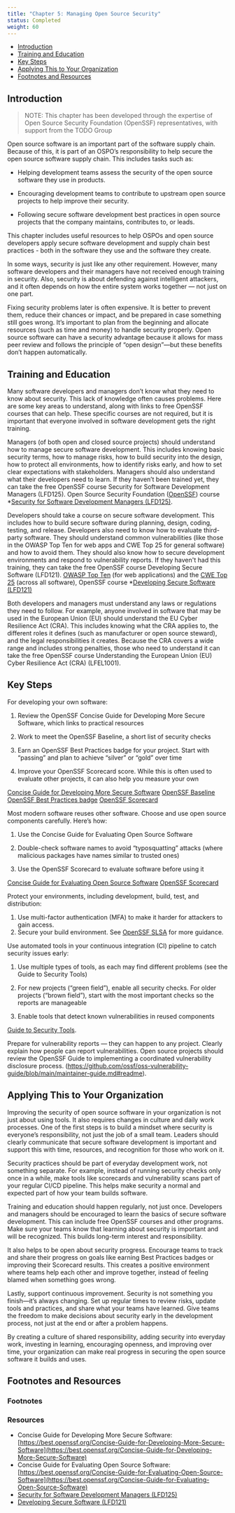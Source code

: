 ```yaml
---
title: "Chapter 5: Managing Open Source Security"
status: Completed
weight: 60
---
```


- [Introduction](#introduction)
- [Training and Education](#training-and-education)
- [Key Steps](#key-steps)
- [Applying This to Your Organization](#applying-this-to-your-organization)
- [Footnotes and Resources](#footnotes-and-resources)

## Introduction

> NOTE: This chapter has been developed through the expertise of Open Source Security Foundation (OpenSSF) representatives, with support from the TODO Group

Open source software is an important part of the software supply chain. Because of this, it is part of an OSPO’s responsibility to help secure the open source software supply chain. This includes tasks such as:

- Helping development teams assess the security of the open source software they use in products.

- Encouraging development teams to contribute to upstream open source projects to help improve their security.

- Following secure software development best practices in open source projects that the company maintains, contributes to, or leads.

This chapter includes useful resources to help OSPOs and open source developers apply secure software development and supply chain best practices - both in the software they use and the software they create.

In some ways, security is just like any other requirement. However, many software developers and their managers have not received enough training in security. Also, security is about defending against intelligent attackers, and it often depends on how the entire system works together — not just on one part.

Fixing security problems later is often expensive. It is better to prevent them, reduce their chances or impact, and be prepared in case something still goes wrong. It’s important to plan from the beginning and allocate resources (such as time and money) to handle security properly. Open source software can have a security advantage because it allows for mass peer review and follows the principle of “open design”—but these benefits don’t happen automatically.


## Training and Education

Many software developers and managers don’t know what they need to know about security. This lack of knowledge often causes problems. Here are some key areas to understand, along with links to free OpenSSF courses that can help. These specific courses are not required, but it is important that everyone involved in software development gets the right training.

Managers (of both open and closed source projects) should understand how to manage secure software development. This includes knowing basic security terms, how to manage risks, how to build security into the design, how to protect all environments, how to identify risks early, and how to set clear expectations with stakeholders. Managers should also understand what their developers need to learn. If they haven’t been trained yet, they can take the free OpenSSF course Security for Software Development Managers (LFD125).
 Open Source Security Foundation ([OpenSSF](https://openssf.org)) course *[Security for Software Development Managers (LFD125)](https://training.linuxfoundation.org/training/security-for-software-development-managers-lfd125/).

Developers should take a course on secure software development. This includes how to build secure software during planning, design, coding, testing, and release. Developers also need to know how to evaluate third-party software. They should understand common vulnerabilities (like those in the OWASP Top Ten for web apps and CWE Top 25 for general software) and how to avoid them. They should also know how to secure development environments and respond to vulnerability reports. If they haven't had this training, they can take the free OpenSSF course Developing Secure Software (LFD121).
 [OWASP Top Ten](https://owasp.org/www-project-top-ten/) (for web applications) and the [CWE Top 25](https://cwe.mitre.org/top25/) (across all software),  OpenSSF course *[Developing Secure Software (LFD121)](https://training.linuxfoundation.org/training/developing-secure-software-lfd121/)


Both developers and managers must understand any laws or regulations they need to follow. For example, anyone involved in software that may be used in the European Union (EU) should understand the EU Cyber Resilience Act (CRA). This includes knowing what the CRA applies to, the different roles it defines (such as manufacturer or open source steward), and the legal responsibilities it creates. Because the CRA covers a wide range and includes strong penalties, those who need to understand it can take the free OpenSSF course Understanding the European Union (EU) Cyber Resilience Act (CRA) (LFEL1001).

## Key Steps

For developing your own software:

1. Review the OpenSSF Concise Guide for Developing More Secure Software, which links to practical resources

1. Work to meet the OpenSSF Baseline, a short list of security checks

1. Earn an OpenSSF Best Practices badge for your project. Start with “passing” and plan to achieve “silver” or “gold” over time

1. Improve your OpenSSF Scorecard score. While this is often used to evaluate other projects, it can also help you measure your own

[Concise Guide for Developing More Secure Software](https://best.openssf.org/Concise-Guide-for-Developing-More-Secure-Software )
[OpenSSF Baseline](https://baseline.openssf.org/)
[OpenSSF Best Practices badge](https://www.bestpractices.dev/)
[OpenSSF Scorecard](https://github.com/ossf/scorecard) 

Most modern software reuses other software. Choose and use open source components carefully. Here’s how:

1. Use the Concise Guide for Evaluating Open Source Software

2. Double-check software names to avoid “typosquatting” attacks (where malicious packages have names similar to trusted ones)

3. Use the OpenSSF Scorecard to evaluate software before using it

[Concise Guide for Evaluating Open Source Software](https://best.openssf.org/Concise-Guide-for-Evaluating-Open-Source-Software)
[OpenSSF Scorecard](https://github.com/ossf/scorecard)

Protect your environments, including development, build, test, and distribution:

1. Use multi-factor authentication (MFA) to make it harder for attackers to gain access.
2. Secure your build environment. See [OpenSSF SLSA](https://slsa.dev/) for more guidance.

Use automated tools in your continuous integration (CI) pipeline to catch security issues early:

1. Use multiple types of tools, as each may find different problems (see the Guide to Security Tools)

1. For new projects (“green field”), enable all security checks. For older projects (“brown field”), start with the most important checks so the reports are manageable

1. Enable tools that detect known vulnerabilities in reused components


[Guide to Security Tools](https://github.com/ossf/wg-security-tooling/blob/main/guide.md#readme).

Prepare for vulnerability reports — they can happen to any project. Clearly explain how people can report vulnerabilities. Open source projects should review the OpenSSF Guide to implementing a coordinated vulnerability disclosure process.
(https://github.com/ossf/oss-vulnerability-guide/blob/main/maintainer-guide.md#readme).

## Applying This to Your Organization
Improving the security of open source software in your organization is not just about using tools. It also requires changes in culture and daily work processes. One of the first steps is to build a mindset where security is everyone’s responsibility, not just the job of a small team. Leaders should clearly communicate that secure software development is important and support this with time, resources, and recognition for those who work on it.

Security practices should be part of everyday development work, not something separate. For example, instead of running security checks only once in a while, make tools like scorecards and vulnerability scans part of your regular CI/CD pipeline. This helps make security a normal and expected part of how your team builds software.

Training and education should happen regularly, not just once. Developers and managers should be encouraged to learn the basics of secure software development. This can include free OpenSSF courses and other programs. Make sure your teams know that learning about security is important and will be recognized. This builds long-term interest and responsibility.

It also helps to be open about security progress. Encourage teams to track and share their progress on goals like earning Best Practices badges or improving their Scorecard results. This creates a positive environment where teams help each other and improve together, instead of feeling blamed when something goes wrong.

Lastly, support continuous improvement. Security is not something you finish—it’s always changing. Set up regular times to review risks, update tools and practices, and share what your teams have learned. Give teams the freedom to make decisions about security early in the development process, not just at the end or after a problem happens.

By creating a culture of shared responsibility, adding security into everyday work, investing in learning, encouraging openness, and improving over time, your organization can make real progress in securing the open source software it builds and uses.


## Footnotes and Resources

### Footnotes

### Resources
- Concise Guide for Developing More Secure Software: [https://best.openssf.org/Concise-Guide-for-Developing-More-Secure-Software](https://best.openssf.org/Concise-Guide-for-Developing-More-Secure-Software) 
- Concise Guide for Evaluating Open Source Software: [https://best.openssf.org/Concise-Guide-for-Evaluating-Open-Source-Software](https://best.openssf.org/Concise-Guide-for-Evaluating-Open-Source-Software)
- [Security for Software Development Managers (LFD125)](https://training.linuxfoundation.org/training/security-for-software-development-managers-lfd125/)
- [Developing Secure Software (LFD121)](https://training.linuxfoundation.org/training/developing-secure-software-lfd121/)

